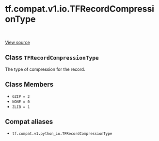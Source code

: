<div itemscope itemtype="http://developers.google.com/ReferenceObject">
<meta itemprop="name" content="tf.compat.v1.io.TFRecordCompressionType" />
<meta itemprop="path" content="Stable" />
<meta itemprop="property" content="GZIP"/>
<meta itemprop="property" content="NONE"/>
<meta itemprop="property" content="ZLIB"/>
</div>

# tf.compat.v1.io.TFRecordCompressionType

<!-- Insert buttons and diff -->

<table class="tfo-notebook-buttons tfo-api" align="left">
</table>

<a target="_blank" href="/code/stable/tensorflow/python/lib/io/tf_record.py">View source</a>



## Class `TFRecordCompressionType`

The type of compression for the record.



<!-- Placeholder for "Used in" -->


## Class Members

* `GZIP = 2` <a id="GZIP"></a>
* `NONE = 0` <a id="NONE"></a>
* `ZLIB = 1` <a id="ZLIB"></a>


## Compat aliases

* `tf.compat.v1.python_io.TFRecordCompressionType`

